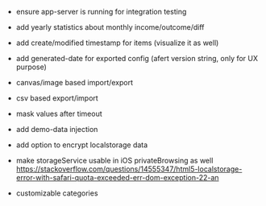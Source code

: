 - ensure app-server is running for integration testing

- add yearly statistics about monthly income/outcome/diff

- add create/modified timestamp for items (visualize it as well)

- add generated-date for exported config (afert version string, only for UX purpose)

- canvas/image based import/export

- csv based export/import

- mask values after timeout

- add demo-data injection

- add option to encrypt localstorage data

- make storageService usable in iOS privateBrowsing as well
  https://stackoverflow.com/questions/14555347/html5-localstorage-error-with-safari-quota-exceeded-err-dom-exception-22-an

- customizable categories
